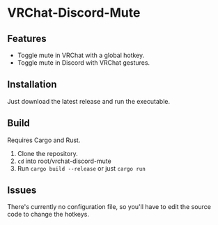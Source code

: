 # VRChat-Discord-Mute
 
## Features

- Toggle mute in VRChat with a global hotkey.
- Toggle mute in Discord with VRChat gestures.

## Installation

Just download the latest release and run the executable.

## Build

Requires Cargo and Rust.

1. Clone the repository.
2. `cd` into root/vrchat-discord-mute
3. Run `cargo build --release` or just `cargo run`

## Issues

There's currently no configuration file, so you'll have to edit the source code to change the hotkeys.
